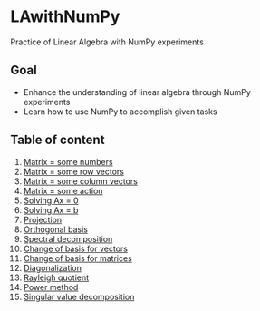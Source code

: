 # LAwithNumPy
Practice of Linear Algebra with NumPy experiments

## Goal
- Enhance the understanding of linear algebra through NumPy experiments
- Learn how to use NumPy to accomplish given tasks

## Table of content
1. [Matrix = some numbers](01-Matrix-=-some-numbers.ipynb)
2. [Matrix = some row vectors](02-Matrix-=-some-row-vectors.ipynb)
3. [Matrix = some column vectors](03-Matrix-=-some-column-vectors.ipynb)
4. [Matrix = some action](04-Matrix-=-some-action.ipynb)
5. [Solving Ax = 0](05-Solving-Ax-=-0.ipynb)
6. [Solving Ax = b](06-Solving-Ax-=-b.ipynb)
7. [Projection](07-Projection.ipynb)
8. [Orthogonal basis](08-Orthogonal-basis.ipynb)
9. [Spectral decomposition](09-Spectral-decomposition.ipynb)
10. [Change of basis for vectors](10-Change-of-basis-for-vectors.ipynb)
11. [Change of basis for matrices](11-Change-of-basis-for-matrices.ipynb)
12. [Diagonalization](12-Diagonalization.ipynb)
13. [Rayleigh quotient](13-Rayleigh-quotient.ipynb)
14. [Power method](14-Power-method.ipynb)
15. [Singular value decomposition](15-Singular-value-decomposition.ipynb)






